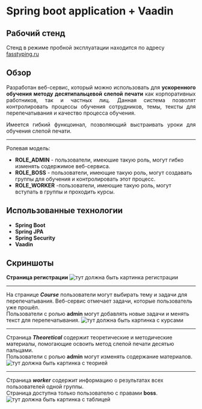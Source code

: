 # Spring boot application + Vaadin
## Рабочий стенд ##
Стенд в режиме пробной эксплуатации находится по адресу [fasstyping.ru](http://fasttyping.ru/) 
## Обзор ##
<div style="text-align: justify"> Разработан веб-сервис, который можно использовать для <strong>ускоренного обучения методу десятипальцевой слепой печати</strong> как корпоративных работников,
так и частных лиц. Данная система позволят контролировать процессы обучения
сотрудников, темы, тексты для перепечатывания и качество процесса обучения. </p>
Имеется гибкий функцоинал, позволяющий выстраивать уроки для обучения слепой печати. </div>


---
Ролевая модель:
* **ROLE_ADMIN** - пользователи, имеюшие такую роль, могут гибко изменять содержимое веб-сервиса.
* **ROLE_BOSS** - пользователи, имеющие такую роль, могут создавать группы для обучения и контролировать этот процесс.
* **ROLE_WORKER** -пользователи, имеющие такую роль, могут вступать в группы и проходить курсы.
## Использованные технологии
* **Spring Boot**
* **Spring JPA**
* **Spring Security**
* **Vaadin**
## Скриншоты
**Страница регистрации**
![тут должна быть картинка регистрации](/img/autorization.png)
___
На странице ***Course*** пользователи могут выбирать тему и задачи для перепечатывания. Веб-сервис отмечает задачи, которые пользователь уже прошёл. </br>
Пользователи с ролью **admin** могут добавлять новые задачи и менять текст для перепечатывания.
![тут должна быть картинка с курсами](/img/course_admin.png)
___
Страница ***Theoretical*** содержит теоретические и методические материалы, помогающие освоить метод слепой печати десятью пальцами.</br>
Пользователи с ролью **admin** могут изменять содержание материалов.
![тут должна быть картинка с теорией](/img/theoretical.png)
___
Страница ***worker*** содержит информацию о результатах всех пользователей одной группы.</br>
Страница доступна только пользователю с правами **boss**.
![тут должна быть картинка с таблицей](/img/worker.png)
